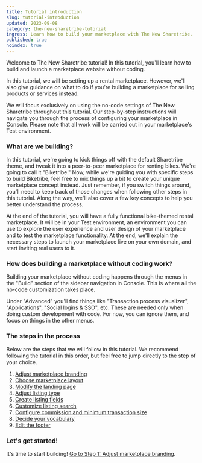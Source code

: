 ```yaml
---
title: Tutorial introduction
slug: tutorial-introduction
updated: 2023-09-08
category: the-new-sharetribe-tutorial
ingress: Learn how to build your marketplace with The New Sharetribe.
published: true
noindex: true
---
```


Welcome to The New Sharetribe tutorial! In this tutorial, you'll learn
how to build and launch a marketplace website without coding.

In this tutorial, we will be setting up a rental marketplace. However,
we'll also give guidance on what to do if you're building a marketplace
for selling products or services instead.

We will focus exclusively on using the no-code settings of The New
Sharetribe throughout this tutorial. Our step-by-step instructions will
navigate you through the process of configuring your marketplace in
Console. Please note that all work will be carried out in your
marketplace's Test environment.

### What are we building?

In this tutorial, we're going to kick things off with the default Sharetribe 
theme, and tweak it into a peer-to-peer marketplace for renting bikes. 
We're going to call it "Biketribe." Now, while we're guiding you
with specific steps to build Biketribe, feel free to mix things up a bit
to create your unique marketplace concept instead. Just remember, if you
switch things around, you'll need to keep track of those changes when
following other steps in this tutorial. Along the way, we'll also cover
a few key concepts to help you better understand the process.

At the end of the tutorial, you will have a fully functional
bike-themed rental marketplace. It will be in your Test environment, an
environment you can use to explore the user experience and user design
of your marketplace and to test the marketplace functionality. At the
end, we'll explain the necessary steps to launch your marketplace live
on your own domain, and start inviting real users to it.

### How does building a marketplace without coding work?

Building your marketplace without coding happens through the menus in
the "Build" section of the sidebar navigation in Console. This is where
all the no-code customization takes place.

Under "Advanced" you'll find things like "Transaction process
visualizer", "Applications", "Social logins & SSO", etc. These are
needed only when doing custom development with code. For now, you can
ignore them, and focus on things in the other menus.

### The steps in the process

Below are the steps that we will follow in this tutorial. We recommend
following the tutorial in this order, but feel free to jump directly to
the step of your choice.

1. [Adjust marketplace branding](/the-new-sharetribe/tutorial-marketplace-branding/)
2. [Choose marketplace layout](/the-new-sharetribe/tutorial-marketplace-layout/)
3. [Modify the landing page](/the-new-sharetribe/tutorial-landing-page/)
4. [Adjust listing type](/the-new-sharetribe/tutorial-listing-type/)
5. [Create listing fields](/the-new-sharetribe/tutorial-listing-fields/)
6. [Customize listing search](/the-new-sharetribe/tutorial-listing-search/)
7. [Configure commission and minimum transaction size](/the-new-sharetribe/tutorial-commission-tx-size/)
8. [Decide your vocabulary](/the-new-sharetribe/tutorial-microcopy/)
9. [Edit the footer](/the-new-sharetribe/tutorial-footer/)

### Let's get started!

It's time to start building!
[Go to Step 1: Adjust marketplace branding](/the-new-sharetribe/tutorial-marketplace-branding).
